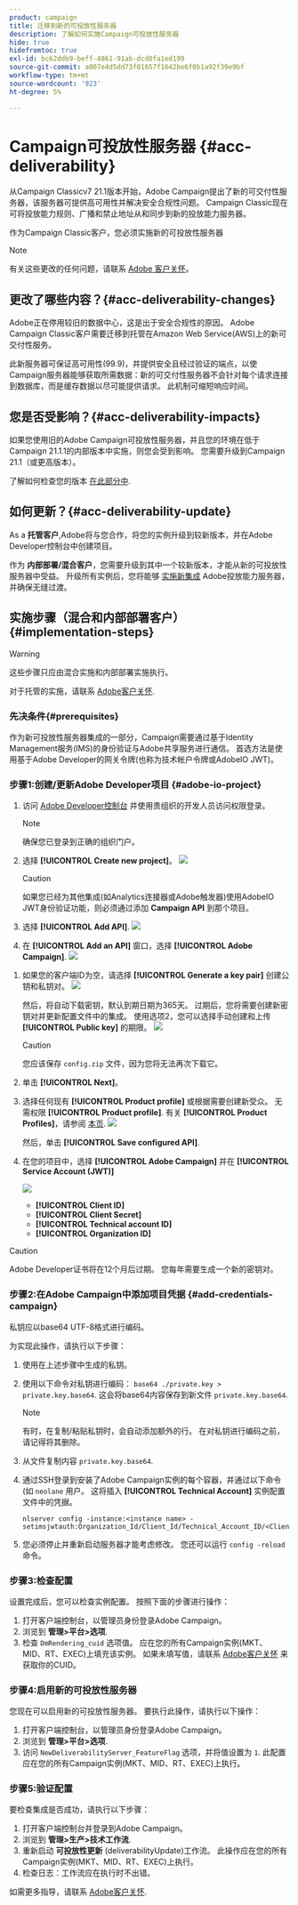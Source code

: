 ```yaml
---
product: campaign
title: 迁移到新的可投放性服务器
description: 了解如何实施Campaign可投放性服务器
hide: true
hidefromtoc: true
exl-id: bc62ddb9-beff-4861-91ab-dcd0fa1ed199
source-git-commit: a007e4d5dd73f01657f1642be6f0b1a92f39e9bf
workflow-type: tm+mt
source-wordcount: '923'
ht-degree: 5%

---
```


# Campaign可投放性服务器 {#acc-deliverability}

从Campaign Classicv7 21.1版本开始，Adobe Campaign提出了新的可交付性服务器，该服务器可提供高可用性并解决安全合规性问题。 Campaign Classic现在可将投放能力规则、广播和禁止地址从和同步到新的投放能力服务器。

作为Campaign Classic客户，您必须实施新的可投放性服务器

>[!NOTE]
>
>有关这些更改的任何问题，请联系 [Adobe 客户关怀](https://helpx.adobe.com/cn/enterprise/admin-guide.html/enterprise/using/support-for-experience-cloud.ug.html)。

## 更改了哪些内容？{#acc-deliverability-changes}

Adobe正在停用较旧的数据中心，这是出于安全合规性的原因。 Adobe Campaign Classic客户需要迁移到托管在Amazon Web Service(AWS)上的新可交付性服务。

此新服务器可保证高可用性(99.9)，并&#x200B;提供安全且经过验证的端点，以使Campaign服务器能够获取所需数据：新的可交付性服务器不会针对每个请求连接到数据库，而是缓存数据以尽可能提供请求。 此机制可缩短响应时间&#x200B;。


## 您是否受影响？{#acc-deliverability-impacts}

如果您使用旧的Adobe Campaign可投放性服务器，并且您的环境在低于Campaign 21.1.1的内部版本中实施，则您会受到影响。 您需要升级到Campaign 21.1（或更高版本）。

了解如何检查您的版本 [在此部分中](../../platform/using/launching-adobe-campaign.md#getting-your-campaign-version).

## 如何更新？{#acc-deliverability-update}

As a **托管客户**,Adobe将与您合作，将您的实例升级到较新版本，并在Adobe Developer控制台中创建项目。

作为 **内部部署/混合客户**，您需要升级到其中一个较新版本，才能从新的可投放性服务器中受益。 升级所有实例后，您将能够 [实施新集成](#implementation-steps) Adobe投放能力服务器，并确保无缝过渡。

## 实施步骤（混合和内部部署客户） {#implementation-steps}

>[!WARNING]
>
>这些步骤只应由混合实施和内部部署实施执行。
>
>对于托管的实施，请联系 [Adobe客户关怀](https://helpx.adobe.com/enterprise/admin-guide.html/enterprise/using/support-for-experience-cloud.ug.html).

### 先决条件{#prerequisites}

作为新可投放性服务器集成的一部分，Campaign需要通过基于Identity Management服务(IMS)的身份验证与Adobe共享服务进行通信。 首选方法是使用基于Adobe Developer的网关令牌(也称为技术帐户令牌或AdobeIO JWT)。

### 步骤1:创建/更新Adobe Developer项目 {#adobe-io-project}



1. 访问 [Adobe Developer控制台](https://developer.adobe.com/console/home) 并使用贵组织的开发人员访问权限登录。

   >[!NOTE]
   >
   > 确保您已登录到正确的组织门户。

1. 选择 **[!UICONTROL Create new project]**。
   ![](assets/New-Project.png)


   >[!CAUTION]
   >
   >如果您已经为其他集成(如Analytics连接器或Adobe触发器)使用AdobeIO JWT身份验证功能，则必须通过添加 **Campaign API** 到那个项目。
1. 选择 **[!UICONTROL Add API]**.
   ![](assets/Add-API.png)
1. 在 **[!UICONTROL Add an API]** 窗口，选择 **[!UICONTROL Adobe Campaign]**.
   ![](assets/AC-API.png)
<!--1. Choose **[!UICONTROL Service Account (JWT)]** as the authentication type.-->
1. 如果您的客户端ID为空，请选择 **[!UICONTROL Generate a key pair]** 创建公钥和私钥对。
   ![](assets/Generate-a-key-pair.png)

   然后，将自动下载密钥，默认到期日期为365天。 过期后，您将需要创建新密钥对并更新配置文件中的集成。 使用选项2，您可以选择手动创建和上传 **[!UICONTROL Public key]** 的期限。
   ![](assets/New-key-pair.png)

   >[!CAUTION]
   >
   >您应该保存 `config.zip` 文件，因为您将无法再次下载它。

1. 单击 **[!UICONTROL Next]**。
1. 选择任何现有 **[!UICONTROL Product profile]** 或根据需要创建新受众。 无需权限 **[!UICONTROL Product profile]**. 有关 **[!UICONTROL Product Profiles]**，请参阅 [本页](https://helpx.adobe.com/enterprise/using/manage-developers.html).
   ![](assets/Product-Profile-API.png)

   然后，单击 **[!UICONTROL Save configured API]**.

1. 在您的项目中，选择 **[!UICONTROL Adobe Campaign]** 并在 **[!UICONTROL Service Account (JWT)]**

   ![](assets/Config-API.png)

   * **[!UICONTROL Client ID]**
   * **[!UICONTROL Client Secret]**
   * **[!UICONTROL Technical account ID]**
   * **[!UICONTROL Organization ID]**

>[!CAUTION]
>
>Adobe Developer证书将在12个月后过期。 您每年需要生成一个新的密钥对。

### 步骤2:在Adobe Campaign中添加项目凭据 {#add-credentials-campaign}

私钥应以base64 UTF-8格式进行编码。

为实现此操作，请执行以下步骤：

1. 使用在上述步骤中生成的私钥。
1. 使用以下命令对私钥进行编码： `base64 ./private.key > private.key.base64`. 这会将base64内容保存到新文件 `private.key.base64`.

   >[!NOTE]
   >
   >有时，在复制/粘贴私钥时，会自动添加额外的行。 在对私钥进行编码之前，请记得将其删除。

1. 从文件复制内容 `private.key.base64`.
1. 通过SSH登录到安装了Adobe Campaign实例的每个容器，并通过以下命令(如 `neolane` 用户。 这将插入 **[!UICONTROL Technical Account]** 实例配置文件中的凭据。

   ```
   nlserver config -instance:<instance name> -setimsjwtauth:Organization_Id/Client_Id/Technical_Account_ID/<Client_Secret>/<Base64_encoded_Private_Key>
   ```

1. 您必须停止并重新启动服务器才能考虑修改。 您还可以运行 `config -reload` 命令。

### 步骤3:检查配置

设置完成后，您可以检查实例配置。 按照下面的步骤进行操作：

1. 打开客户端控制台，以管理员身份登录Adobe Campaign。
1. 浏览到 **管理>平台>选项**.
1. 检查 `DmRendering_cuid` 选项值。 应在您的所有Campaign实例(MKT、MID、RT、EXEC)上填充该实例。 如果未填写值，请联系 [Adobe客户关怀](https://helpx.adobe.com/enterprise/admin-guide.html/enterprise/using/support-for-experience-cloud.ug.html) 来获取你的CUID。

### 步骤4:启用新的可投放性服务器

您现在可以启用新的可投放性服务器。 要执行此操作，请执行以下操作：

1. 打开客户端控制台，以管理员身份登录Adobe Campaign。
1. 浏览到 **管理>平台>选项**.
1. 访问 `NewDeliverabilityServer_FeatureFlag` 选项，并将值设置为 `1`. 此配置应在您的所有Campaign实例(MKT、MID、RT、EXEC)上执行。

### 步骤5:验证配置

要检查集成是否成功，请执行以下步骤：


1. 打开客户端控制台并登录到Adobe Campaign。
1. 浏览到 **管理>生产>技术工作流**.
1. 重新启动 **可投放性更新** (deliverabilityUpdate)工作流。 此操作应在您的所有Campaign实例(MKT、MID、RT、EXEC)上执行。
1. 检查日志：工作流应在执行时不出错。

如需更多指导，请联系 [Adobe客户关怀](https://helpx.adobe.com/enterprise/admin-guide.html/enterprise/using/support-for-experience-cloud.ug.html).
